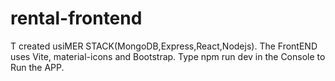 # rental-frontend
T
created usiMER STACK(MongoDB,Express,React,Nodejs).
The FrontEND uses Vite, material-icons and Bootstrap.
Type npm run dev in the Console to Run the APP.
